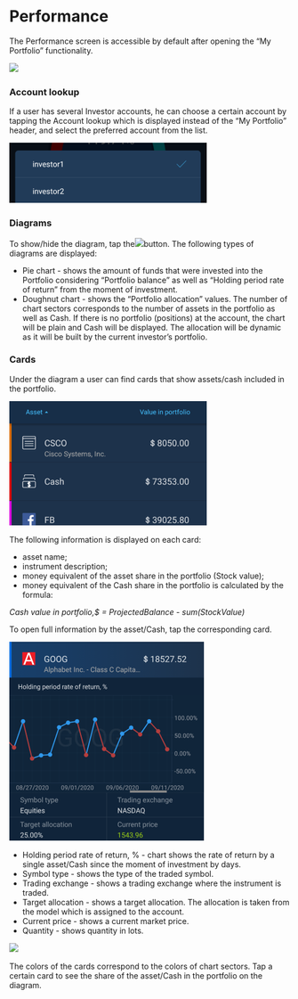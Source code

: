 # Performance

The Performance screen is accessible by default after opening the “My Portfolio” functionality.

![](https://lh6.googleusercontent.com/f6Tlajolp-6clqNW2cD9ORceYOEmh9Ap715DpzrsQJF8YoOBpXNcBlNwwcwneYhPRWy_X0djYL-9M9A7QkB5IXlxRi0vcOkLpHdqstghqrMKYrJG0B2J26DiIgxw0Vr0SWSSBiR8)

### Account lookup

If a user has several Investor accounts, he can choose a certain account by tapping the Account lookup which is displayed instead of the “My Portfolio” header, and select the preferred account from the list.

![](../../../../.gitbook/assets/image-3%20%282%29.png)

### Diagrams

To show/hide the diagram, tap the![](https://lh3.googleusercontent.com/fsdAzbRLGK6ATzgXb5aQAZ4dtdnPtib6gKxdRqAbUsgBWRQjv1XxDKFZXtM7CuCtyCgFlY65nUHdnn0vC4xPMB8ymeOqsSVaJeJ6T3JlaIf4op_wG9p10dpCUEi3Vr8nKlLJwMsO)button. The following types of diagrams are displayed:

* Pie chart - shows the amount of funds that were invested into the Portfolio considering “Portfolio balance” as well as “Holding period rate of return” from the moment of investment.
* Doughnut chart - shows the “Portfolio allocation” values. The number of chart sectors corresponds to the number of assets in the portfolio as well as Cash. If there is no portfolio \(positions\) at the account, the chart will be plain and Cash will be displayed. The allocation will be dynamic as it will be built by the current investor’s portfolio. 

### Cards

Under the diagram a user can find cards that show assets/cash included in the portfolio.  

![](../../../../.gitbook/assets/image-4.png)

The following information is displayed on each card:

* asset name;
* instrument description;
* money equivalent of the asset share in the portfolio \(Stock value\); 
* money equivalent of the Cash share in the portfolio is calculated by the formula:

_Cash value in portfolio,$ = ProjectedBalance - sum\(StockValue\)_

To open full information by the asset/Cash, tap the corresponding card.

![](../../../../.gitbook/assets/image-5.png)

* Holding period rate of return, % - chart shows the rate of return by a single asset/Cash since the moment of investment by days.
* Symbol type - shows the type of the traded symbol.
* Trading exchange - shows a trading exchange where the instrument is traded.
* Target allocation - shows a target allocation. The allocation is taken from the model which is assigned to the account.
* Current price - shows a current market price.
* Quantity - shows quantity in lots. 

![](https://lh4.googleusercontent.com/5Il_pSGiQraWY0ugVE07ZCyXvDeyRfsCElpTXrvsHk4lucRq8vG3v0OCrzNUTLx9P1xE--iWMY7dzIaz3kEMWC3iW_nUHPTw3aDtNZFOpuJl5n8-j0tM-UNuAVOCKRHxD--JXJbU)

The colors of the cards correspond to the colors of chart sectors. Tap a certain card to see the share of the asset/Cash in the portfolio on the diagram.   
  


